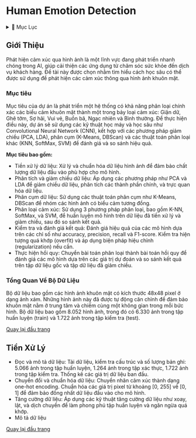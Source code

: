 <a name="top"></a>

# **Human Emotion Detection**

<details>
  <summary>📖 Mục Lục</summary>

  1. [Giới Thiệu](#giới-thiệu)
  2. [Tiền Xử Lý](#tiền-xử-lý)

</details>

## Giới Thiệu
Phát hiện cảm xúc qua hình ảnh là một lĩnh vực đang phát triển nhanh chóng trong AI, giúp cải thiện các ứng dụng từ chăm sóc sức khỏe đến dịch vụ khách hàng. Đề tài này được chọn nhằm tìm hiểu cách học sâu có thể được sử dụng để phát hiện các cảm xúc thông qua hình ảnh khuôn mặt.

### Mục tiêu
Mục tiêu của dự án là phát triển một hệ thống có khả năng phân loại chính xác các biểu cảm khuôn mặt thành một trong bảy loại cảm xúc: Giận dữ, Ghê tởm, Sợ hãi, Vui vẻ, Buồn bã, Ngạc nhiên và Bình thường. Để thực hiện điều này, dự án sẽ sử dụng các kỹ thuật học máy và học sâu như Convolutional Neural Network (CNN), kết hợp với các phương pháp giảm chiều (PCA, LDA), phân cụm (K-Means, DBScan) và các thuật toán phân loại khác (KNN, SoftMax, SVM) để đánh giá và so sánh hiệu quả.

**Mục tiêu bao gồm:**
- Tiền xử lý dữ liệu: Xử lý và chuẩn hóa dữ liệu hình ảnh để đảm bảo chất lượng dữ liệu đầu vào phù hợp cho mô hình.
- Phân tích và giảm chiều dữ liệu: Áp dụng các phương pháp như PCA và LDA để giảm chiều dữ liệu, phân tích các thành phần chính, và trực quan hóa dữ liệu.
- Phân cụm dữ liệu: Sử dụng các thuật toán phân cụm như K-Means, DBScan để nhóm các hình ảnh có biểu cảm tương đồng.
- Phân loại cảm xúc: Sử dụng 3 phương pháp phân loại, bao gồm K-NN, SoftMax, và SVM, để huấn luyện mô hình trên dữ liệu đã tiền xử lý và giảm chiều, sau đó so sánh kết quả.
- Kiểm tra và đánh giá kết quả: Đánh giá hiệu quả của các mô hình dựa trên các chỉ số như accuracy, precision, recall và F1-score. Kiểm tra hiện tượng quá khớp (overfit) và áp dụng biện pháp hiệu chỉnh (regularization) nếu cần.
- Thực hiện hồi quy: Chuyển bài toán phân loại thành bài toán hồi quy để đánh giá các mô hình dựa trên các giá trị dự đoán và so sánh kết quả trên tập dữ liệu gốc và tập dữ liệu đã giảm chiều.

### Tổng Quan Về Bộ Dữ Liệu
Bộ dữ liệu bao gồm các hình ảnh khuôn mặt có kích thước 48x48 pixel ở dạng ảnh xám. Những hình ảnh này đã được tự động căn chỉnh để đảm bảo khuôn mặt nằm ở trung tâm và chiếm cùng một không gian trong mỗi bức hình. Bộ dữ liệu bao gồm 8.052 hình ảnh, trong đó có 6.330 ảnh trong tập huấn luyện (train) và 1.722 ảnh trong tập kiểm tra (test).

[Quay lại đầu trang](#top)

## Tiền Xử Lý
- Đọc và mô tả dữ liệu:
Tải dữ liệu, kiểm tra cấu trúc và số lượng bản ghi: 5.066 ảnh trong tập huấn luyện, 1.264 ảnh trong tập xác thực, 1.722 ảnh trong tập kiểm tra. Thống kê các giá trị dữ liệu ban đầu.
- Chuyển đổi và chuẩn hóa dữ liệu:
Chuyển nhãn cảm xúc thành dạng one-hot encoding.
Chuẩn hóa các giá trị pixel từ khoảng [0, 255] về [0, 1] để đảm bảo đồng nhất dữ liệu đầu vào cho mô hình.
- Tăng cường dữ liệu:
Áp dụng các kỹ thuật tăng cường dữ liệu như xoay, lật, và dịch chuyển để làm phong phú tập huấn luyện và ngăn ngừa quá khớp.
- Mô tả dữ liệu

[Quay lại đầu trang](#top)